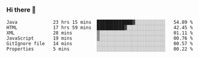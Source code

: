 ### Hi there 👋

<!--START_SECTION:waka-->

```text
Java             23 hrs 15 mins  █████████████▓░░░░░░░░░░░   54.89 %
HTML             17 hrs 59 mins  ██████████▓░░░░░░░░░░░░░░   42.45 %
XML              28 mins         ▒░░░░░░░░░░░░░░░░░░░░░░░░   01.11 %
JavaScript       19 mins         ▒░░░░░░░░░░░░░░░░░░░░░░░░   00.76 %
GitIgnore file   14 mins         ░░░░░░░░░░░░░░░░░░░░░░░░░   00.57 %
Properties       5 mins          ░░░░░░░░░░░░░░░░░░░░░░░░░   00.22 %
```

<!--END_SECTION:waka-->


<!--
**AnkelMauCastillo/AnkelMauCastillo** is a ✨ _special_ ✨ repository because its `README.md` (this file) appears on your GitHub profile.

Here are some ideas to get you started:

- 🔭 I’m currently working on ...
- 🌱 I’m currently learning ...
- 👯 I’m looking to collaborate on ...
- 🤔 I’m looking for help with ...
- 💬 Ask me about ...
- 📫 How to reach me: ...
- 😄 Pronouns: ...
- ⚡ Fun fact: ...
-->
